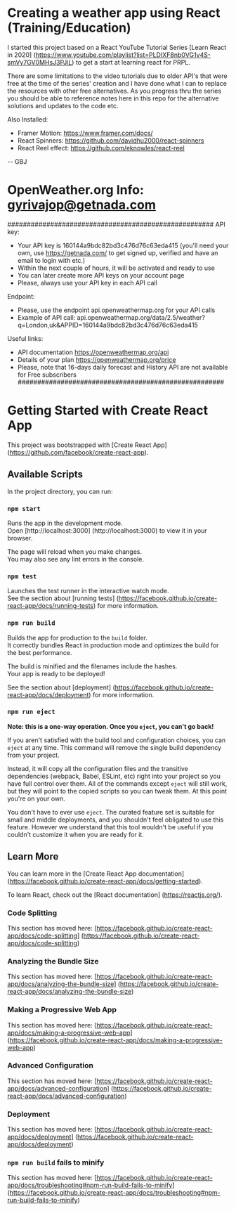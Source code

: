 # Creating a weather app using React (Training/Education)

I started this project based on a React YouTube Tutorial Series [Learn React in 2020] (https://www.youtube.com/playlist?list=PLDIXF8nb0VG1v4S-smVy7GV0MHsJ3PJiL) to get a start at learning react for PRPL.

There are some limitations to the video tutorials due to older API's that were free at the time of the series' creation and I have done what I can to replace the resources with other free alternatives. As you progress thru the series you should be able to reference notes here in this repo for the alternative solutions and updates to the code etc.

Also Installed:

- Framer Motion: https://www.framer.com/docs/
- React Spinners: https://github.com/davidhu2000/react-spinners
- React Reel effect: https://github.com/eknowles/react-reel

-- GBJ

# OpenWeather.org Info: gyrivajop@getnada.com

#####################################################
API key:

- Your API key is 160144a9bdc82bd3c476d76c63eda415 (you'll need your own, use https://getnada.com/ to get signed up, verified and have an email to login with etc.)
- Within the next couple of hours, it will be activated and ready to use
- You can later create more API keys on your account page
- Please, always use your API key in each API call

Endpoint:

- Please, use the endpoint api.openweathermap.org for your API calls
- Example of API call:
  api.openweathermap.org/data/2.5/weather?q=London,uk&APPID=160144a9bdc82bd3c476d76c63eda415

Useful links:

- API documentation https://openweathermap.org/api
- Details of your plan https://openweathermap.org/price
- Please, note that 16-days daily forecast and History API are not available for Free subscribers
  #####################################################

# Getting Started with Create React App

This project was bootstrapped with [Create React App] (https://github.com/facebook/create-react-app).

## Available Scripts

In the project directory, you can run:

### `npm start`

Runs the app in the development mode.\
Open [http://localhost:3000] (http://localhost:3000) to view it in your browser.

The page will reload when you make changes.\
You may also see any lint errors in the console.

### `npm test`

Launches the test runner in the interactive watch mode.\
See the section about [running tests] (https://facebook.github.io/create-react-app/docs/running-tests) for more information.

### `npm run build`

Builds the app for production to the `build` folder.\
It correctly bundles React in production mode and optimizes the build for the best performance.

The build is minified and the filenames include the hashes.\
Your app is ready to be deployed!

See the section about [deployment] (https://facebook.github.io/create-react-app/docs/deployment) for more information.

### `npm run eject`

**Note: this is a one-way operation. Once you `eject`, you can't go back!**

If you aren't satisfied with the build tool and configuration choices, you can `eject` at any time. This command will remove the single build dependency from your project.

Instead, it will copy all the configuration files and the transitive dependencies (webpack, Babel, ESLint, etc) right into your project so you have full control over them. All of the commands except `eject` will still work, but they will point to the copied scripts so you can tweak them. At this point you're on your own.

You don't have to ever use `eject`. The curated feature set is suitable for small and middle deployments, and you shouldn't feel obligated to use this feature. However we understand that this tool wouldn't be useful if you couldn't customize it when you are ready for it.

## Learn More

You can learn more in the [Create React App documentation] (https://facebook.github.io/create-react-app/docs/getting-started).

To learn React, check out the [React documentation] (https://reactjs.org/).

### Code Splitting

This section has moved here: [https://facebook.github.io/create-react-app/docs/code-splitting] (https://facebook.github.io/create-react-app/docs/code-splitting)

### Analyzing the Bundle Size

This section has moved here: [https://facebook.github.io/create-react-app/docs/analyzing-the-bundle-size] (https://facebook.github.io/create-react-app/docs/analyzing-the-bundle-size)

### Making a Progressive Web App

This section has moved here: [https://facebook.github.io/create-react-app/docs/making-a-progressive-web-app] (https://facebook.github.io/create-react-app/docs/making-a-progressive-web-app)

### Advanced Configuration

This section has moved here: [https://facebook.github.io/create-react-app/docs/advanced-configuration] (https://facebook.github.io/create-react-app/docs/advanced-configuration)

### Deployment

This section has moved here: [https://facebook.github.io/create-react-app/docs/deployment] (https://facebook.github.io/create-react-app/docs/deployment)

### `npm run build` fails to minify

This section has moved here: [https://facebook.github.io/create-react-app/docs/troubleshooting#npm-run-build-fails-to-minify] (https://facebook.github.io/create-react-app/docs/troubleshooting#npm-run-build-fails-to-minify)
